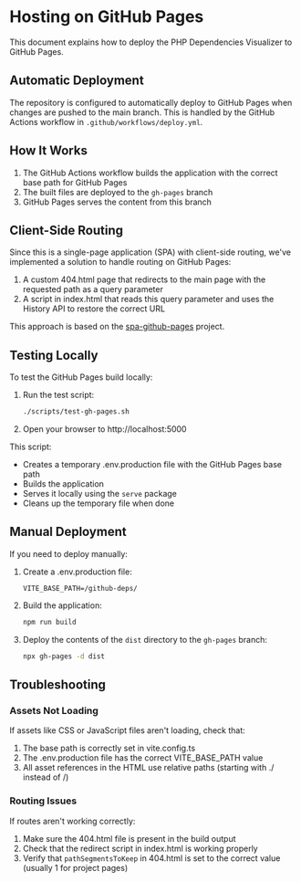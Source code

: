 # Hosting on GitHub Pages

This document explains how to deploy the PHP Dependencies Visualizer to GitHub Pages.

## Automatic Deployment

The repository is configured to automatically deploy to GitHub Pages when changes are pushed to the main branch. This is handled by the GitHub Actions workflow in `.github/workflows/deploy.yml`.

## How It Works

1. The GitHub Actions workflow builds the application with the correct base path for GitHub Pages
2. The built files are deployed to the `gh-pages` branch
3. GitHub Pages serves the content from this branch

## Client-Side Routing

Since this is a single-page application (SPA) with client-side routing, we've implemented a solution to handle routing on GitHub Pages:

1. A custom 404.html page that redirects to the main page with the requested path as a query parameter
2. A script in index.html that reads this query parameter and uses the History API to restore the correct URL

This approach is based on the [spa-github-pages](https://github.com/rafgraph/spa-github-pages) project.

## Testing Locally

To test the GitHub Pages build locally:

1. Run the test script:
   ```bash
   ./scripts/test-gh-pages.sh
   ```

2. Open your browser to http://localhost:5000

This script:
- Creates a temporary .env.production file with the GitHub Pages base path
- Builds the application
- Serves it locally using the `serve` package
- Cleans up the temporary file when done

## Manual Deployment

If you need to deploy manually:

1. Create a .env.production file:
   ```
   VITE_BASE_PATH=/github-deps/
   ```

2. Build the application:
   ```bash
   npm run build
   ```

3. Deploy the contents of the `dist` directory to the `gh-pages` branch:
   ```bash
   npx gh-pages -d dist
   ```

## Troubleshooting

### Assets Not Loading

If assets like CSS or JavaScript files aren't loading, check that:

1. The base path is correctly set in vite.config.ts
2. The .env.production file has the correct VITE_BASE_PATH value
3. All asset references in the HTML use relative paths (starting with ./ instead of /)

### Routing Issues

If routes aren't working correctly:

1. Make sure the 404.html file is present in the build output
2. Check that the redirect script in index.html is working properly
3. Verify that `pathSegmentsToKeep` in 404.html is set to the correct value (usually 1 for project pages)
